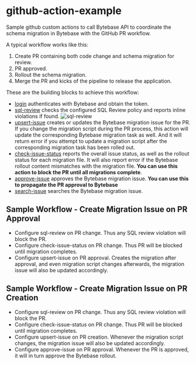 # github-action-example

Sample github custom actions to call Bytebase API to coordinate the schema migration in Bytebase with the GitHub PR workflow.

A typical workflow works like this:

1. Create PR containing both code change and schema migration for review.
1. PR approved.
1. Rollout the schema migration.
1. Merge the PR and kicks of the pipeline to release the application.

These are the building blocks to achieve this workflow:

* [login](https://github.com/bytebase/github-action-example/tree/main/.github/actions/login)
authenticates with Bytebase and obtain the token.
* [sql-review](https://github.com/bytebase/github-action-example/tree/main/.github/actions/sql-review) 
checks the configured SQL Review policy and reports inline violations if found.
![sql-review](https://raw.githubusercontent.com/bytebase/github-action-example/main/assets/step2-create-bytebase-issue.webp)
* [upsert-issue](https://github.com/bytebase/github-action-example/tree/main/.github/actions/upsert-issue) creates or updates the Bytebase migration issue for the PR. If you change the migration script during the PR process, this action will update the corresponding Bytebase migration task as well. And it will return error if you attempt to update a migration script after the corresponding migration task has been rolled out.
* [check-issue-status](https://github.com/bytebase/github-action-example/tree/main/.github/actions/check-issue-status) reports the overall issue status, as well as the rollout status for each
migration file. It will also report error if the Bytebase rollout content mismatches with the migration file. **You can use this action to block the PR until all migrations complete**.
* [approve-issue](https://github.com/bytebase/github-action-example/tree/main/.github/actions/approve-issue) approves the Bytebase migration issue. **You can use this to propagate the PR approval to Bytebase**
* [search-issue](https://github.com/bytebase/github-action-example/tree/main/.github/actions/search-issue) searches the Bytebase migration issue.

## Sample Workflow - Create Migration Issue on PR Approval

* Configure sql-review on PR change. Thus any SQL review violation will block the PR.
* Configure check-issue-status on PR change. Thus PR will be blocked until migration completes.
* Configure upsert-issue on PR approval. Creates the migration after approval, and even migration
script changes afterwards, the migration issue will also be updated accordingly.

## Sample Workflow - Create Migration Issue on PR Creation

* Configure sql-review on PR change. Thus any SQL review violation will block the PR.
* Configure check-issue-status on PR change. Thus PR will be blocked until migration completes.
* Configure upsert-issue on PR creation. Whenever the migration script changes, the migration issue will also be updated accordingly.
* Configure approve-issue on PR approval. Whenever the PR is approved, it will in turn approve
the Bytebase rollout.
